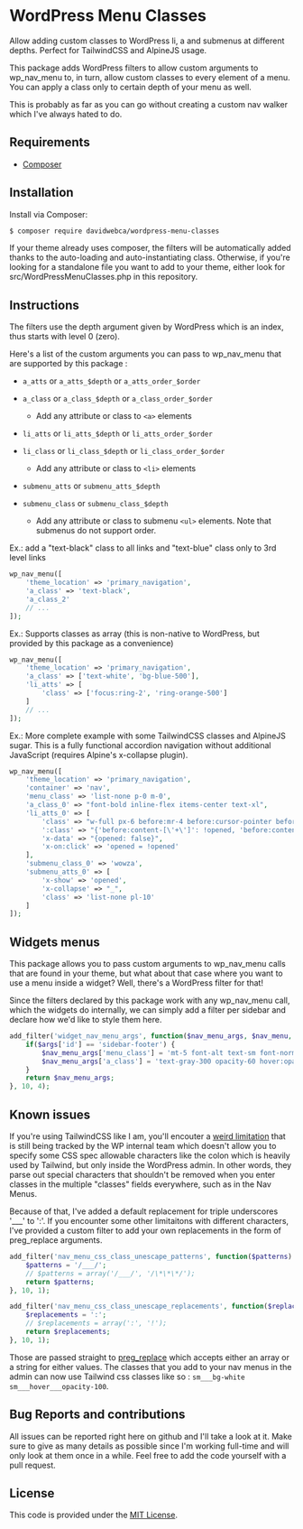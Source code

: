 # WordPress Menu Classes

Allow adding custom classes to WordPress li, a and submenus at different depths. Perfect for TailwindCSS and AlpineJS usage.

This package adds WordPress filters to allow custom arguments to wp_nav_menu to, in turn, allow custom classes to every element of a menu. You can apply a class only to certain depth of your menu as well.

This is probably as far as you can go without creating a custom nav walker which I've always hated to do.

## Requirements

- [Composer](https://getcomposer.org/download/)

## Installation

Install via Composer:

```bash
$ composer require davidwebca/wordpress-menu-classes
```

If your theme already uses composer, the filters will be automatically added thanks to the auto-loading and auto-instantiating class. Otherwise, if you're looking for a standalone file you want to add to your theme, either look for src/WordPressMenuClasses.php in this repository.

## Instructions

The filters use the depth argument given by WordPress which is an index, thus starts with level 0 (zero).

Here's a list of the custom arguments you can pass to wp_nav_menu that are supported by this package : 

- ```a_atts``` or ```a_atts_$depth``` or ```a_atts_order_$order```
- ```a_class``` or ```a_class_$depth``` or ```a_class_order_$order```
  - Add any attribute or class to ```<a>``` elements

- ```li_atts``` or ```li_atts_$depth``` or ```li_atts_order_$order```
- ```li_class``` or ```li_class_$depth``` or ```li_class_order_$order```
  - Add any attribute or class to ```<li>``` elements

- ```submenu_atts``` or ```submenu_atts_$depth```
- ```submenu_class``` or ```submenu_class_$depth```
  - Add any attribute or class to submenu ```<ul>``` elements. Note that submenus do not support order.

Ex.: add a "text-black" class to all links and "text-blue" class only to 3rd level links

```php
wp_nav_menu([
    'theme_location' => 'primary_navigation',
    'a_class' => 'text-black',
    'a_class_2'
    // ...
]);
```

Ex.: Supports classes as array (this is non-native to WordPress, but provided by this package as a convenience)

```php
wp_nav_menu([
    'theme_location' => 'primary_navigation',
    'a_class' => ['text-white', 'bg-blue-500'],
    'li_atts' => [
        'class' => ['focus:ring-2', 'ring-orange-500']
    ]
    // ...
]);
```

Ex.: More complete example with some TailwindCSS classes and AlpineJS sugar. This is a fully functional accordion navigation without additional JavaScript (requires Alpine's x-collapse plugin).

```php
wp_nav_menu([
    'theme_location' => 'primary_navigation',
    'container' => 'nav',
    'menu_class' => 'list-none p-0 m-0',
    'a_class_0' => "font-bold inline-flex items-center text-xl",
    'li_atts_0' => [
        'class' => "w-full px-6 before:mr-4 before:cursor-pointer before:shrink-0 before:grow-0 before:inline-flex before:justify-center before:items-center before:w-6 before:h-6 before:rounded before:bg-black before:text-white before:p-1 before:hover:opacity-50 before:transition",
        ':class' => "{'before:content-[\'+\']': !opened, 'before:content-[\'-\']': opened}",
        'x-data' => "{opened: false}",
        'x-on:click' => 'opened = !opened'
    ],
    'submenu_class_0' => 'wowza',
    'submenu_atts_0' => [
        'x-show' => 'opened',
        'x-collapse' => "_",
        'class' => 'list-none pl-10'
    ]
]);
```

## Widgets menus

This package allows you to pass custom arguments to wp_nav_menu calls that are found in your theme, but what about that case where you want to use a menu inside a widget? Well, there's a WordPress filter for that! 

Since the filters declared by this package work with any wp_nav_menu call, which the widgets do internally, we can simply add a filter per sidebar and declare how we'd like to style them here.

```php
add_filter('widget_nav_menu_args', function($nav_menu_args, $nav_menu, $args, $instance) {
    if($args['id'] == 'sidebar-footer') {
        $nav_menu_args['menu_class'] = 'mt-5 font-alt text-sm font-normal leading-7 opacity-60';
        $nav_menu_args['a_class'] = 'text-gray-300 opacity-60 hover:opacity-100';
    }
    return $nav_menu_args;
}, 10, 4);
```


## Known issues

If you're using TailwindCSS like I am, you'll encouter a [weird limitation](https://core.trac.wordpress.org/ticket/33924) that is still being tracked by the WP internal team which doesn't allow you to specify some CSS spec allowable characters like the colon which is heavily used by Tailwind, but only inside the WordPress admin. In other words, they parse out special characters that shouldn't be removed when you enter classes in the multiple "classes" fields everywhere, such as in the Nav Menus.

Because of that, I've added a default replacement for triple underscores '___' to ':'. If you encounter some other limitaitons with different characters, I've provided a custom filter to add your own replacements in the form of preg_replace arguments.


```php
add_filter('nav_menu_css_class_unescape_patterns', function($patterns) {
    $patterns = '/___/';
    // $patterns = array('/___/', '/\*\*\*/');
    return $patterns;
}, 10, 1);

add_filter('nav_menu_css_class_unescape_replacements', function($replacements) {
    $replacements = ':';
    // $replacements = array(':', '!');
    return $replacements;
}, 10, 1);
```

Those are passed straight to [preg_replace](https://www.php.net/manual/en/function.preg-replace.php) which accepts either an array or a string for either values. The classes that you add to your nav menus in the admin can now use Tailwind css classes like so : ```sm___bg-white sm___hover___opacity-100```.

## Bug Reports and contributions

All issues can be reported right here on github and I'll take a look at it. Make sure to give as many details as possible since I'm working full-time and will only look at them once in a while. Feel free to add the code yourself with a pull request.

## License

This code is provided under the [MIT License](https://github.com/log1x/sage-directives/blob/master/LICENSE.md).